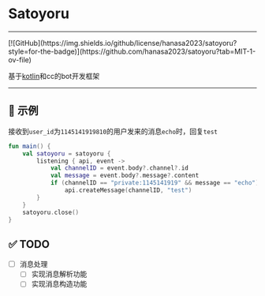 # Satoyoru

<hr>
[![GitHub](https://img.shields.io/github/license/hanasa2023/satoyoru?style=for-the-badge)](https://github.com/hanasa2023/satoyoru?tab=MIT-1-ov-file)

基于[kotlin](https://kotlinlang.org)和cc的bot开发框架

<hr>

## 📝 示例

接收到```user_id```为```1145141919810```的用户发来的消息```echo```时，回复```test```

```kotlin
fun main() {
    val satoyoru = satoyoru {
        listening { api, event ->
            val channelID = event.body?.channel?.id
            val message = event.body?.message?.content
            if (channelID == "private:1145141919" && message == "echo")
                api.createMessage(channelID, "test")
        }
    }
    satoyoru.close()
}
```

## ✅ TODO

- [ ] 消息处理
    - [ ] 实现消息解析功能
    - [ ] 实现消息构造功能